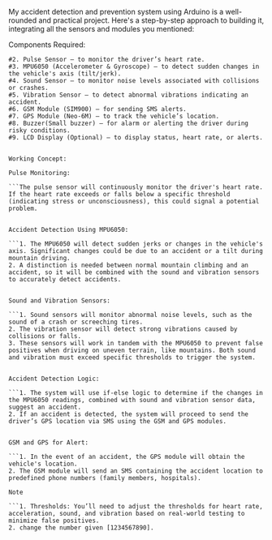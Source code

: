 My accident detection and prevention system using Arduino is a well-rounded and practical project. Here's a step-by-step approach to building it, integrating all the sensors and modules you mentioned:

Components Required:

```1. Arduino (Uno/Nano/Mega)
#2. Pulse Sensor – to monitor the driver’s heart rate.
#3. MPU6050 (Accelerometer & Gyroscope) – to detect sudden changes in the vehicle's axis (tilt/jerk).
#4. Sound Sensor – to monitor noise levels associated with collisions or crashes.
#5. Vibration Sensor – to detect abnormal vibrations indicating an accident.
#6. GSM Module (SIM900) – for sending SMS alerts.
#7. GPS Module (Neo-6M) – to track the vehicle’s location.
#8. Buzzer(Small buzzer) – for alarm or alerting the driver during risky conditions.
#9. LCD Display (Optional) – to display status, heart rate, or alerts.


Working Concept:

Pulse Monitoring:

```The pulse sensor will continuously monitor the driver's heart rate. If the heart rate exceeds or falls below a specific threshold (indicating stress or unconsciousness), this could signal a potential problem.


Accident Detection Using MPU6050:

```1. The MPU6050 will detect sudden jerks or changes in the vehicle's axis. Significant changes could be due to an accident or a tilt during mountain driving.
2. A distinction is needed between normal mountain climbing and an accident, so it will be combined with the sound and vibration sensors to accurately detect accidents.


Sound and Vibration Sensors:

```1. Sound sensors will monitor abnormal noise levels, such as the sound of a crash or screeching tires.
2. The vibration sensor will detect strong vibrations caused by collisions or falls.
3. These sensors will work in tandem with the MPU6050 to prevent false positives when driving on uneven terrain, like mountains. Both sound and vibration must exceed specific thresholds to trigger the system.


Accident Detection Logic:

```1. The system will use if-else logic to determine if the changes in the MPU6050 readings, combined with sound and vibration sensor data, suggest an accident.
2. If an accident is detected, the system will proceed to send the driver’s GPS location via SMS using the GSM and GPS modules.


GSM and GPS for Alert:

```1. In the event of an accident, the GPS module will obtain the vehicle's location.
2. The GSM module will send an SMS containing the accident location to predefined phone numbers (family members, hospitals).

Note

```1. Thresholds: You’ll need to adjust the thresholds for heart rate, acceleration, sound, and vibration based on real-world testing to minimize false positives.
2. change the number given [1234567890].
